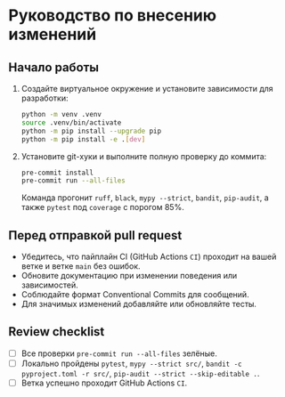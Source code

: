 # Руководство по внесению изменений

## Начало работы

1. Создайте виртуальное окружение и установите зависимости для разработки:
   ```bash
   python -m venv .venv
   source .venv/bin/activate
   python -m pip install --upgrade pip
   python -m pip install -e .[dev]
   ```
2. Установите git-хуки и выполните полную проверку до коммита:
   ```bash
   pre-commit install
   pre-commit run --all-files
   ```
   Команда прогонит `ruff`, `black`, `mypy --strict`, `bandit`, `pip-audit`, а также `pytest` под `coverage` с порогом 85%.

## Перед отправкой pull request

- Убедитесь, что пайплайн CI (GitHub Actions `CI`) проходит на вашей ветке и ветке `main` без ошибок.
- Обновите документацию при изменении поведения или зависимостей.
- Соблюдайте формат Conventional Commits для сообщений.
- Для значимых изменений добавляйте или обновляйте тесты.

## Review checklist

- [ ] Все проверки `pre-commit run --all-files` зелёные.
- [ ] Локально пройдены `pytest`, `mypy --strict src/`, `bandit -c pyproject.toml -r src/`, `pip-audit --strict --skip-editable .`.
- [ ] Ветка успешно проходит GitHub Actions `CI`.
